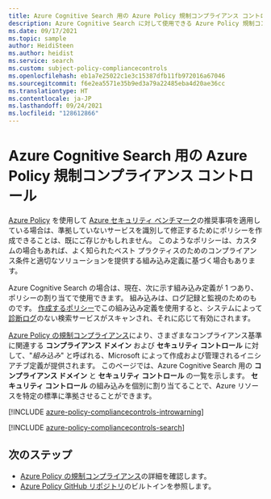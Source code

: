 ```yaml
---
title: Azure Cognitive Search 用の Azure Policy 規制コンプライアンス コントロール
description: Azure Cognitive Search に対して使用できる Azure Policy 規制コンプライアンス コントロールの一覧を示します。 これらの組み込みポリシー定義により、Azure リソースのコンプライアンスを管理するための一般的な方法が提供されます。
ms.date: 09/17/2021
ms.topic: sample
author: HeidiSteen
ms.author: heidist
ms.service: search
ms.custom: subject-policy-compliancecontrols
ms.openlocfilehash: eb1a7e25022c1e3c15387dfb11fb972016a67046
ms.sourcegitcommit: f6e2ea5571e35b9ed3a79a22485eba4d20ae36cc
ms.translationtype: HT
ms.contentlocale: ja-JP
ms.lasthandoff: 09/24/2021
ms.locfileid: "128612866"
---
```

# <a name="azure-policy-regulatory-compliance-controls-for-azure-cognitive-search"></a>Azure Cognitive Search 用の Azure Policy 規制コンプライアンス コントロール

[Azure Policy](../governance/policy/overview.md) を使用して [Azure セキュリティ ベンチマーク](/azure/security/benchmarks/introduction)の推奨事項を適用している場合は、準拠していないサービスを識別して修正するためにポリシーを作成できることは、既にご存じかもしれません。 このようなポリシーは、カスタムの場合もあれば、よく知られたベスト プラクティスのためのコンプライアンス条件と適切なソリューションを提供する組み込み定義に基づく場合もあります。

Azure Cognitive Search の場合は、現在、次に示す組み込み定義が 1 つあり、ポリシーの割り当てで使用できます。 組み込みは、ログ記録と監視のためのものです。 [作成するポリシー](../governance/policy/assign-policy-portal.md)でこの組み込み定義を使用すると、システムによって[診断ログ](search-monitor-logs.md)のない検索サービスがスキャンされ、それに応じて有効にされます。

[Azure Policy の規制コンプライアンス](../governance/policy/concepts/regulatory-compliance.md)により、さまざまなコンプライアンス基準に関連する **コンプライアンス ドメイン** および **セキュリティ コントロール** に対して、"_組み込み_" と呼ばれる、Microsoft によって作成および管理されるイニシアチブ定義が提供されます。 このページでは、Azure Cognitive Search 用の **コンプライアンス ドメイン** と **セキュリティ コントロール** の一覧を示します。 **セキュリティ コントロール** の組み込みを個別に割り当てることで、Azure リソースを特定の標準に準拠させることができます。

[!INCLUDE [azure-policy-compliancecontrols-introwarning](../../includes/policy/standards/intro-warning.md)]

[!INCLUDE [azure-policy-compliancecontrols-search](../../includes/policy/standards/byrp/microsoft.search.md)]

## <a name="next-steps"></a>次のステップ

- [Azure Policy の規制コンプライアンス](../governance/policy/concepts/regulatory-compliance.md)の詳細を確認します。
- [Azure Policy GitHub リポジトリ](https://github.com/Azure/azure-policy)のビルトインを参照します。
